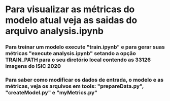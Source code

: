 # Para visualizar as métricas do modelo atual veja as saidas do arquivo analysis.ipynb

### Para treinar um modelo execute "train.ipynb" e para gerar suas métricas "execute analysis.ipynb" setando a opção TRAIN_PATH para o seu diretório local contendo as 33126 imagens do ISIC 2020

### Para saber como modificar os dados de entrada, o modelo e as métricas, veja os arquivos em tools: "prepareData.py", "createModel.py" e "myMetrics.py"